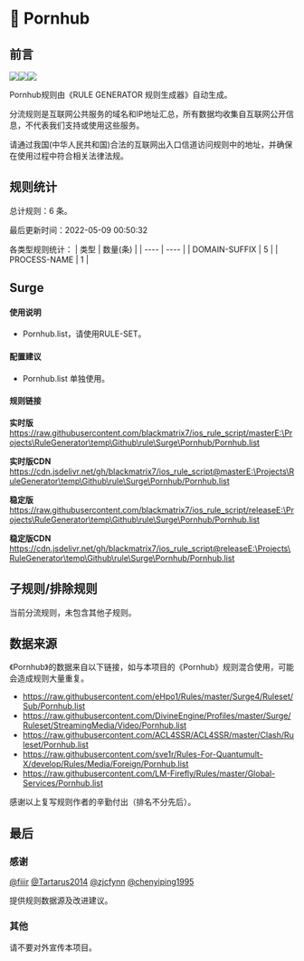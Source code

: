 # 🧸 Pornhub

## 前言

![](https://shields.io/badge/-移除重复规则-ff69b4)![](https://shields.io/badge/-DOMAIN与DOMAIN--SUFFIX合并-green)![](https://shields.io/badge/-IP--CIDR(6)合并-blueviolet)

Pornhub规则由《RULE GENERATOR 规则生成器》自动生成。

分流规则是互联网公共服务的域名和IP地址汇总，所有数据均收集自互联网公开信息，不代表我们支持或使用这些服务。

请通过我国(中华人民共和国)合法的互联网出入口信道访问规则中的地址，并确保在使用过程中符合相关法律法规。

## 规则统计

总计规则：6 条。

最后更新时间：2022-05-09 00:50:32

各类型规则统计：
| 类型 | 数量(条)  | 
| ---- | ----  |
| DOMAIN-SUFFIX | 5  | 
| PROCESS-NAME | 1  | 


## Surge 

#### 使用说明
- Pornhub.list，请使用RULE-SET。

#### 配置建议
- Pornhub.list 单独使用。

#### 规则链接
**实时版**
https://raw.githubusercontent.com/blackmatrix7/ios_rule_script/masterE:\Projects\RuleGenerator\temp\Github\rule\Surge\Pornhub/Pornhub.list

**实时版CDN**
https://cdn.jsdelivr.net/gh/blackmatrix7/ios_rule_script@masterE:\Projects\RuleGenerator\temp\Github\rule\Surge\Pornhub/Pornhub.list

**稳定版**
https://raw.githubusercontent.com/blackmatrix7/ios_rule_script/releaseE:\Projects\RuleGenerator\temp\Github\rule\Surge\Pornhub/Pornhub.list

**稳定版CDN**
https://cdn.jsdelivr.net/gh/blackmatrix7/ios_rule_script@releaseE:\Projects\RuleGenerator\temp\Github\rule\Surge\Pornhub/Pornhub.list

## 子规则/排除规则


当前分流规则，未包含其他子规则。

## 数据来源

《Pornhub》的数据来自以下链接，如与本项目的《Pornhub》规则混合使用，可能会造成规则大量重复。

- https://raw.githubusercontent.com/eHpo1/Rules/master/Surge4/Ruleset/Sub/Pornhub.list
- https://raw.githubusercontent.com/DivineEngine/Profiles/master/Surge/Ruleset/StreamingMedia/Video/Pornhub.list
- https://raw.githubusercontent.com/ACL4SSR/ACL4SSR/master/Clash/Ruleset/Pornhub.list
- https://raw.githubusercontent.com/sve1r/Rules-For-Quantumult-X/develop/Rules/Media/Foreign/Pornhub.list
- https://raw.githubusercontent.com/LM-Firefly/Rules/master/Global-Services/Pornhub.list


感谢以上复写规则作者的辛勤付出（排名不分先后）。

## 最后

### 感谢

[@fiiir](https://github.com/fiiir) [@Tartarus2014](https://github.com/Tartarus2014) [@zjcfynn](https://github.com/zjcfynn) [@chenyiping1995](https://github.com/chenyiping1995) 

提供规则数据源及改进建议。

### 其他

请不要对外宣传本项目。